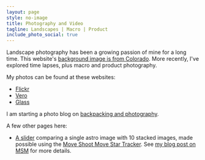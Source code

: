 ```yaml
---
layout: page
style: no-image
title: Photography and Video
tagline: Landscapes | Macro | Product
include_photo_social: true
---
```


Landscape photography has been a growing passion of mine for a long time. This website's <a href="https://www.flickr.com/photos/deanwampler/15905693911/in/album-72157649110558517/" target="_flickr">background image is from Colorado</a>. More recently, I've explored time lapses, plus macro and product photography.

My photos can be found at these websites:
* <a href="https://www.flickr.com/photos/deanwampler/" target="_flickr">Flickr</a>
* <a href="https://vero.co/bucktrends/" target="_vero">Vero</a>
* <a href="https://glass.photo/bucktrends" target="_glass">Glass</a>

I am starting a photo blog on <a href="https://medium.com/the-backpacking-photographer" target="_blog">backpacking and photography</a>.

A few other pages here:

* [A slider](msm1-slider-widget.html) comparing a single astro image with 10 stacked images, made possible using the <a href="https://www.moveshootmove.com/collections/sifo-rotator/products/sifo-rotator-for-star-tracking-time-lapse-panorama-photography" target="_msm">Move Shoot Move Star Tracker</a>. See <a href="https://medium.com/the-backpacking-photographer/move-shoot-move-for-astrophotography-f740bb4a49dc" target="_msm_blog">my blog post on MSM</a> for more details.

    

  
